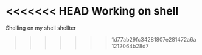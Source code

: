 <<<<<<< HEAD
Working on shell
=======
Shelling on my shell shellter
>>>>>>> 1d77ab29fc34281807e281472a6a1212064b28d7
